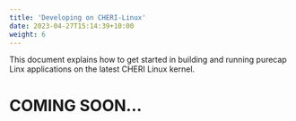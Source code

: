 ```yaml
---
title: 'Developing on CHERI-Linux'
date: 2023-04-27T15:14:39+10:00
weight: 6
---
```


This document explains how to get started in building and running
purecap Linx applications on the latest CHERI Linux kernel.

<!--more-->

# COMING SOON...
